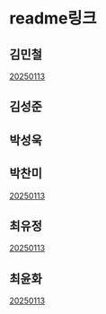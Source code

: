 # readme링크

## 김민철
[20250113](김민철/readme.md#20250113)

## 김성준

## 박성욱

## 박찬미
[20250113](박찬미/readme.md#2025.1.13.)

## 최유정
[20250113](최유정/readme.md#20250113)

## 최윤화
[20250113](최윤화/readme.md#20250113)

